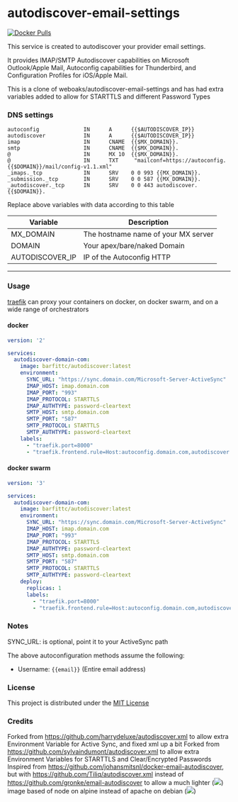 # autodiscover-email-settings

[![Docker Pulls](https://img.shields.io/docker/pulls/barfittc/autodiscover.svg)](https://hub.docker.com/r/barfittc/autodiscover/)

This service is created to autodiscover your provider email settings.

It provides IMAP/SMTP Autodiscover capabilities on Microsoft Outlook/Apple Mail, Autoconfig capabilities for Thunderbird, and Configuration Profiles for iOS/Apple Mail.

This is a clone of weboaks/autodiscover-email-settings and has had extra variables added to allow for STARTTLS and different Password Types


### DNS settings

```
autoconfig              IN      A      {{$AUTODISCOVER_IP}}
autodiscover            IN      A      {{$AUTODISCOVER_IP}}
imap                    IN      CNAME  {{$MX_DOMAIN}}.
smtp                    IN      CNAME  {{$MX_DOMAIN}}.
@                       IN      MX 10  {{$MX_DOMAIN}}.
@                       IN      TXT     "mailconf=https://autoconfig.{{$DOMAIN}}/mail/config-v1.1.xml"
_imaps._tcp             IN      SRV    0 0 993 {{MX_DOMAIN}}.
_submission._tcp        IN      SRV    0 0 587 {{MX_DOMAIN}}.
_autodiscover._tcp      IN      SRV    0 0 443 autodiscover.{{$DOMAIN}}.
```

Replace above variables with data according to this table

| Variable        | Description                         |
| --------------- | ----------------------------------- |
| MX_DOMAIN       | The hostname name of your MX server |
| DOMAIN          | Your apex/bare/naked Domain         |
| AUTODISCOVER_IP | IP of the Autoconfig HTTP           |

---

### Usage

[traefik](https://github.com/containous/traefik) can proxy your containers on docker, on docker swarm, and on a wide range of orchestrators

#### docker

```yaml
version: '2'

services:
  autodiscover-domain-com:
    image: barfittc/autodiscover:latest
    environment:
      SYNC_URL: "https://sync.domain.com/Microsoft-Server-ActiveSync"
      IMAP_HOST: imap.domain.com
      IMAP_PORT: "993"
      IMAP_PROTOCOL: STARTTLS
      IMAP_AUTHTYPE: password-cleartext
      SMTP_HOST: smtp.domain.com
      SMTP_PORT: "587"
      SMTP_PROTOCOL: STARTTLS
      SMTP_AUTHTYPE: password-cleartext
    labels:
      - "traefik.port=8000"
      - "traefik.frontend.rule=Host:autoconfig.domain.com,autodiscover.domain.com"
```

#### docker swarm

```yaml
version: '3'

services:
  autodiscover-domain-com:
    image: barfittc/autodiscover:latest
    environment:
      SYNC_URL: "https://sync.domain.com/Microsoft-Server-ActiveSync"
      IMAP_HOST: imap.domain.com
      IMAP_PORT: "993"
      IMAP_PROTOCOL: STARTTLS
      IMAP_AUTHTYPE: password-cleartext
      SMTP_HOST: smtp.domain.com
      SMTP_PORT: "587"
      SMTP_PROTOCOL: STARTTLS
      SMTP_AUTHTYPE: password-cleartext
    deploy:
      replicas: 1
      labels:
        - "traefik.port=8000"
        - "traefik.frontend.rule=Host:autoconfig.domain.com,autodiscover.domain.com"
```

### Notes

SYNC_URL: is optional, point it to your ActiveSync path

The above autoconfiguration methods assume the following:

* Username: `{{email}}` (Entire email address)


### License

This project is distributed under the [MIT License](LICENSE)


### Credits
Forked from https://github.com/harrydeluxe/autodiscover.xml to allow extra Environment Variable for Active Sync, and fixed xml up a bit
Forked from https://github.com/sylvaindumont/autodiscover.xml to allow extra Environment Variables for STARTTLS and Clear/Encrypted Passwords
Inspired from https://github.com/johansmitsnl/docker-email-autodiscover, but with https://github.com/Tiliq/autodiscover.xml instead of https://github.com/gronke/email-autodiscover to allow a much lighter ([![](https://images.microbadger.com/badges/image/weboaks/autodiscover-email-settings.svg)](https://microbadger.com/images/weboaks/autodiscover-email-settings)) image based of node on alpine instead of apache on debian ([![](https://images.microbadger.com/badges/image/jsmitsnl/docker-email-autodiscover.svg)](https://microbadger.com/images/jsmitsnl/docker-email-autodiscover))